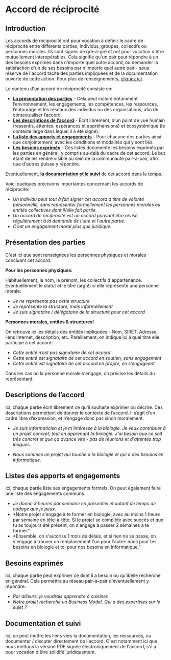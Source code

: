 # Accord de réciprocité

## Introduction

Les accords de réciprocité ont pour vocation à définir le cadre de réciprocité entre différents parties, individus, groupes, collectifs ou personnes morales. Ils sont signés de gré-à-gré et ont pour vocation d'être mutuellement interopérables. Cela signifie qu'un pair peut répondre à un des besoins exprimés dans n'importe quel autre accord, ou demander la satisfaction d'un de ses besoins par n'importe quel autre pair - sous réserve de l'accord tacite des parties impliquées et de la documentation ouverte de cette action.
Pour plus de renseignements, [cliquez ici](https://www.youtube.com/watch?v=dQw4w9WgXcQ).

Le contenu d'un accord de réciprocité consiste en:

* [**La présentation des parties**](#présentation-des-parties) - Cela peut inclure notamment l’environnement, les engagements, les compétences, les ressources, l’entourage et les réseaux des individus ou des organisations, afin de contextualiser l’accord. 
* [**Les descriptions de l’accord**](#descriptions-de-laccord) - Ecrit librement, d’un point de vue humain (ressentis, attentes, espérances et appréhensions) et écosystémique (le contexte large dans lequel il a été signé).
* [**La liste des apports et engagements**](#listes-des-apports-et-engagements) - Pour chacune des parties ainsi que conjointement, avec les conditions et modalités qui y sont liés.
* [**Les besoins exprimés**](#besoins-exprimés) - Ces listes documente les besoins exprimés par les parties en général, y compris au-delà du cadre de cet accord. Le but étant de les rendre visible au sein de la communauté pair-à-pair, afin que d'autres puisse y répondre.

Éventuellement, [**la documentation et le suivi**](#documentation-et-suivi) de cet accord dans le temps.

Voici quelques précisions importantes concernant les accords de réciprocité:
* *Un individu peut tout à fait signer cet accord à titre de volonté personnelle, sans représenter formellement les personnes morales ou entités collectives dont il/elle fait partie.*
* *Un accord de réciprocité est un accord pouvant être révisé régulièrement à la demande de l'une et l'autre partie.*
* *C’est un engagement moral plus que juridique.*

## Présentation des parties

C'est ici que sont renseignées les personnes physiques et morales concluant cet accord.

**Pour les personnes physiques:**

Habituellement, le nom, le prénom, les collectifs d'appartenance. 
Eventuellement le statut et le titre (argh!) si elle représente une personne morale:

* *Je ne représente pas cette structure*
* *Je représente la structure, mais informellement*
* *Je suis signataire / délégataire de la structure pour cet accord*

**Personnes morales, entités & structures!**

On retrouve ici les détails des entités impliquées - Nom, SIRET, Adresse, liens Internet, description, etc.
Pareillement, on indique ici à quel titre elle participe à cet accord:
* *Cette entité n’est pas signataire de cet accord*
* *Cette entité est signataire de cet accord en soutien, sans engagement*
* *Cette entité est signataire de cet accord en propre, en s’engageant*

Dans les cas où la personne morale s'engage, on précise les détails du représentant.

## Descriptions de l’accord
Ici, chaque partie écrit librement ce qu'il souhaite exprimer ou décrire. Ces descriptions permettent de donner le contexte de l’accord. Il s’agit d’un cadre libre d’expression, et n’engage donc pas sinon moralement.

* *Je suis informaticien et je m'intéresse à la biologie. Je veux contribuer à un projet concret, tout en apprenant la biologie. J'ai besoin que ce soit très concret et que ça avance vite - pas de réunions et d'attentes trop longues.*

* *Nous sommes un projet qui touche à la biologie et qui a des besoins en informatique.*

## Listes des apports et engagements
Ici, chaque partie liste ses engagements formels. On peut également faire une liste des engagements communs.

* *Je donne 3 heures par semaine en présentiel et autant de temps de codage que je peux.*
* *Notre projet s'engage à te former en biologie, avec au moins 1 heure par semaine en tête-à-tête. Si le projet se complète avec succès et que tu as toujours été présent, on s'engage à passer 2 semaines à te former."
* *Ensemble, on s'autorise 1 mois de délais, et si rien ne se passe, on s'engage à trouver un remplacement l'un pour l'autre: nous pour tes besoins en biologie et toi pour nos besoins en informatique."

## Besoins exprimés
Ici, chaque partie peut exprimer ce dont il a besoin ou qu'il/elle recherche en général. Cela permettra au réseau pair-à-pair d'éventuellement y répondre.

* *Par ailleurs, je voudrais apprendre à cuisiner.*
* *Notre projet recherche un Business Model. Qui a des expertises sur le sujet ?*

## Documentation et suivi
Ici, on peut mettre les liens vers la documentation, les ressources, ou documenter / discuter directement de l'accord.
C'est notamment ici que nous mettons la version PDF signée électroniquement de l'accord, s'il a pour vocation d'être solidifé juridiquement.

